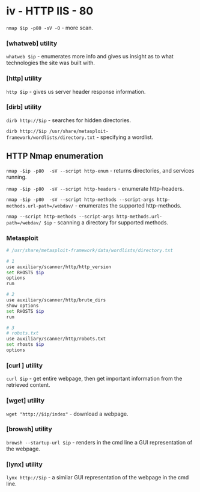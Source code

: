 # iv - HTTP IIS - 80

`nmap $ip -p80 -sV -O` - more scan.

### \[whatweb] utility

`whatweb $ip` - enumerates more info and gives us insight as to what technologies the site was built with.

### \[http] utility

`http $ip` - gives us server header response information.

### \[dirb] utility

`dirb http://$ip` - searches for hidden directories.

`dirb http://$ip /usr/share/metasploit-framework/wordlists/directory.txt` - specifying a wordlist.

## HTTP Nmap enumeration

`nmap -$ip -p80  -sV --script http-enum` - returns directories, and services running.

`nmap -$ip -p80  -sV --script http-headers` - enumerate http-headers.

`nmap -$ip -p80  -sV --script http-methods --script-args http-methods.url-path=/webdav/` -  enumerates the supported http-methods.

`nmap --script http-methods --script-args http-methods.url-path=/webdav/ $ip` - scanning a directory for supported methods.

### Metasploit

```bash
# /usr/share/metasploit-framework/data/wordlists/directory.txt

# 1
use auxiliary/scanner/http/http_version
set RHOSTS $ip
options
run

# 2
use auxiliary/scanner/http/brute_dirs
show options
set RHOSTS $ip
run

# 3
# robots.txt
use auxiliary/scanner/http/robots.txt
set rhosts $ip
options
```

### \[curl ] utility

`curl $ip` - get entire webpage, then get important information from the retrieved content.

### \[wget] utility

`wget "http://$ip/index"` - download a webpage.

### \[browsh] utility

`browsh --startup-url $ip` - renders in the cmd line a GUI representation of the webpage.

### \[lynx] utility

`lynx http://$ip` - a similar GUI representation of the webpage in the cmd line.




